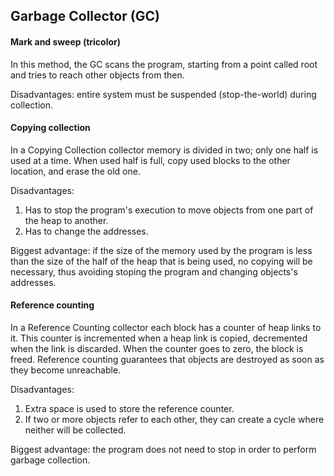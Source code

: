 Garbage Collector (GC)
-

#### Mark and sweep (tricolor)

In this method, the GC scans the program, starting from a point called root
and tries to reach other objects from then.

Disadvantages: entire system must be suspended (stop-the-world) during collection.

#### Copying collection

In a Copying Collection collector memory is divided in two; only one half is used at a time.
When used half is full, copy used blocks to the other location, and erase the old one.

Disadvantages:
1. Has to stop the program's execution to move objects from one part of the heap to another.
2. Has to change the addresses.

Biggest advantage: if the size of the memory used by the program is less
than the size of the half of the heap that is being used,
no copying will be necessary, thus avoiding stoping the program and changing objects's addresses.

#### Reference counting

In a Reference Counting collector each block has a counter of heap links to it.
This counter is incremented when a heap link is copied, decremented when the link is discarded.
When the counter goes to zero, the block is freed.
Reference counting guarantees that objects are destroyed as soon as they become unreachable.

Disadvantages:
1. Extra space is used to store the reference counter.
2. If two or more objects refer to each other, they can create a cycle where neither will be collected.

Biggest advantage: the program does not need to stop in order to perform garbage collection.
